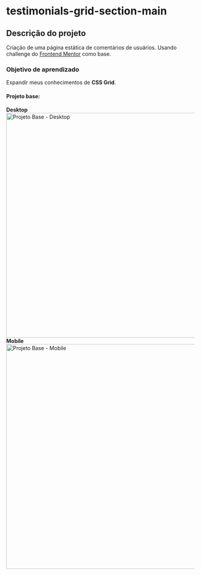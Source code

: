 # testimonials-grid-section-main

## Descrição do projeto

Criação de uma página estática de comentários de usuários. Usando challenge do [Frontend Mentor](https://www.frontendmentor.io/) como base.

### Objetivo de aprendizado

Expandir meus conhecimentos de **CSS Grid**.

#### Projeto base:

**Desktop** <br>
<img src="https://res.cloudinary.com/dz209s6jk/image/upload/q_auto:good,w_900/Challenges/h05k6b7pqcylnhsw8pqs.jpg" alt="Projeto Base - Desktop" width="600"/> <br>
**Mobile** <br>
<img src="https://res.cloudinary.com/dz209s6jk/image/upload/q_auto:good,w_900/Challenges/tmr3zjtypswhmqaylwgi.jpg" alt="Projeto Base - Mobile" width="600"/>

